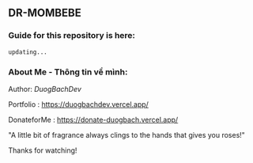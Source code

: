 ## DR-MOMBEBE

### Guide for this repository is here:
```
updating...
```
### About Me - Thông tin về mình:

Author: _DuogBachDev_

Portfolio : https://duogbachdev.vercel.app/

DonateforMe : https://donate-duogbach.vercel.app/

"A little bit of fragrance always clings to the hands that gives you roses!"

Thanks for watching!
